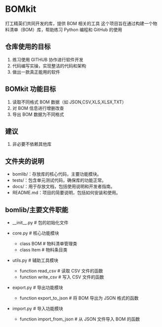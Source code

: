 # BOMkit

打工精英们共同开发的库，提供 BOM 相关的工具
这个项目旨在通过构建一个物料清单（BOM）库，帮助练习 Python 编程和 GitHub 的使用

## 仓库使用的目标

1. 练习使用 GITHUB 协作进行软件开发
2. 代码编写实操，实现整洁的代码和架构
3. 做出一款真正能用的软件

## BOMkit 功能目标

1. 读取不同格式 BOM 数据（如 JSON,CSV,XLS,XLSX,TXT）
2. 对 BOM 信息进行增删改查
3. 导出 BOM 数据为不同格式

## 建议

1. 非必要不依赖其他库

## 文件夹的说明

- bomlib/：存放库的核心代码，主要功能模块。
- tests/：包含单元测试代码，确保库的功能正常。
- docs/：用于存放文档，包括使用说明和开发者指南。
- README.md：项目的简要说明，包括如何安装和使用。

## bomlib/主要文件职能

- \_\_init\_\_.py # 包的初始化文件

- core.py # 核心功能模块
  - class BOM # 物料清单管理类
  - class Item # 物料条目类

- utils.py # 辅助工具模块
  - function read_csv # 读取 CSV 文件的函数
  - function write_csv # 写入 CSV 文件的函数

- export.py # 导出功能模块
  - function export_to_json # 将 BOM 导出为 JSON 格式的函数

- import.py # 导入功能模块
  - function import_from_json # 从 JSON 文件导入 BOM 的函数
